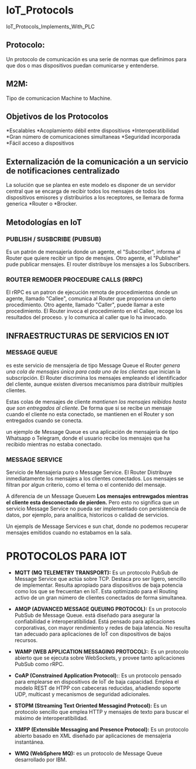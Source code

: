 # IoT_Protocols
IoT_Protocols_Implements_With_PLC

## Protocolo:
Un protocolo de comunicación es una serie de normas que definimos para que dos o mas dispositivos puedan comunicarse y entenderse.

## M2M:
Tipo de comunicacion Machine to Machine.

## Objetivos de los Protocolos
*Escalables
*Acoplamiento débil entre dispositivos
*Interoperatibilidad
*Gran número de comunicaciones simultaneas
*Seguridad incorporada
*Fácil acceso a dispositivos

## Externalización de la comunicación a un servicio de notificaciones centralizado
La solución que se plantea en este modelo es disponer de un servidor central que se encarga de recibir todos los mensajes de todos los dispositivos emisores y distribuirlos a los receptores, se llemara de forma generica *Router o *Brocker.

## Metodologías en IoT
### PUBLISH / SUSBCRIBE (PUBSUB)
Es un patrón de mensajería donde un agente, el "Subscriber", informa al Router que quiere recibir un tipo de mensjes. Otro agente, el "Publisher" pude publicar mensajes. El router distribuye los mensajes a los Subscribers.

### ROUTER REMODER PROCEDURE CALLS (RRPC)
El rRPC es un patron de ejecución remota de procedimientos donde un agente, llamado "Callee", comunica al Router que proporiona un cierto procedimiento. Otro agente, llamado "Caller", puede llamar a este procedimiento. El Router invoca el procedimiento en el Callee, recoge los resultados del proceso. y lo comunica al caller que lo ha invocado.

## INFRAESTRUCTURAS DE SERVICIOS EN IOT
### MESSAGE QUEUE
es este servicio de mensajeria de tipo Message Queue el Router *genera una cola de mensajes única para cada uno de los clientes* que inician la subscripción. El Router discrimina los mensajes empleando el identificador del cliente, aunque existen diversos mecanismos para distribuir multiples clientes.

Estas colas de mensajes de cliente *mantienen los mensajes reibidos hasta que son entregados al cliente*. De forma que si se recibe un mensaje cuando el cliente no esta conectado, se mantienen en el Router y son entregados cuando se conecta.

un ejemplo de Message Queue es una aplicación de mensajería de tipo Whatsapp o Telegram, donde el usuario recibe los mensajes que ha recibido mientras no estaba conectado. 

### MESSAGE SERVICE
Servicio de Mensajeria puro o Message Service. El Router Distribuye inmediatamente los mensajes a los clientes conectados. Los mensajes se filtran por algun criterio, como el tema o el contenido del mensaje.

A diferencia de un Message Queuem **Los mensajes entrewgados mientras el cliente esta desconectado de pierden.** Pero esto no significa que un servicio Message Service no pueda ser implementado con persistencia de datos, por ejemplo, para analítica, historicos o calidad de servicios.

Un ejempls de Message Services e sun chat, donde no podemos recuperar mensajes emitidos cuando no estabamos en la sala.

# PROTOCOLOS PARA IOT

* **MQTT (MQ TELEMETRY TRANSPORT):** Es un protocolo PubSub de Message Service que actúa sobre TCP. Destaca pro ser ligero, sencillo de implementar. Resulta apropiado para dispositivos de baja potencia como los que se frecuentan en IoT. Esta optimizado para el Routing activo de un gran número de clientes conectados de forma simultanea.

* **AMQP (ADVANCED MESSAGE QUEUING PROTOCOL):** Es un protocolo PubSub de Message Queue. está diseñado para asegurar la confiabilidad e interoperatibilidad. Está pensado para aplicaciones corporativas, con mayor rendimiento y redes de baja latencia. No resulta tan adecuado para aplicaciones de IoT con dispositivos de bajos recursos.


* **WAMP (WEB APPLICATION MESSAGING PROTOCOL):**: Es un protocolo abierto que se ejecuta sobre WebSockets, y provee tanto aplicaciones PubSub como rRPC.

* **CoAP (Constrained Application Protocol):**: Es un protocolo pensado para emplearse en dispositivos de IoT de baja capacidad. Emplea el modelo REST de HTPP con cabeceras reducidas, añadiendo soporte UDP, multicast y mecanismos de seguridad adicionales.

* **STOPM (Streaming Text Oriented Messagind Protocol):** Es un protocolo sencillo que emplea HTTP y mensajes de texto para buscar el máximo de interoperatibilidad.

* **XMPP (Extensible Messaging and Presence Protocol):** Es un protocolo abierto basado en XML diseñado par aplicaciones de mensajeria instantánea.

* **WMQ (WebSphere MQ):** es un protocolo de Message Queue desarrollado por IBM.


